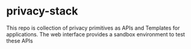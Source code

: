 # privacy-stack
This repo is collection of privacy primitives as APIs and Templates for applications. The web interface provides a sandbox environment to test these APIs 
